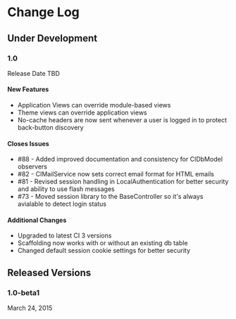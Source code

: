 # Change Log

## Under Development

### 1.0
Release Date TBD

#### New Features

* Application Views can override module-based views
* Theme views can override application views
* No-cache headers are now sent whenever a user is logged in to protect back-button discovery

#### Closes Issues
* #88 - Added improved documentation and consistency for CIDbModel observers
* #82 - CIMailService now sets correct email format for HTML emails
* #81 - Revised session handling in LocalAuthentication for better security and ability to use flash messages
* #73 - Moved session library to the BaseController so it's always avialable to detect login status

#### Additional Changes
* Upgraded to latest CI 3 versions
* Scaffolding now works with or without an existing db table
* Changed default session cookie settings for better security


## Released Versions

### 1.0-beta1
March 24, 2015
